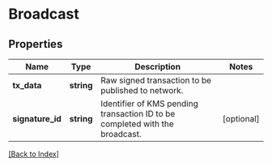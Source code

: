# Broadcast

## Properties

Name | Type | Description | Notes
------------ | ------------- | ------------- | -------------
**tx_data** | **string** | Raw signed transaction to be published to network. |
**signature_id** | **string** | Identifier of KMS pending transaction ID to be completed with the broadcast. | [optional]

[[Back to Index]](../index.md)
